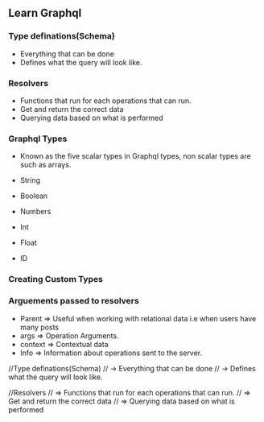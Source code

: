 ## Learn Graphql

### Type definations(Schema)

- Everything that can be done
- Defines what the query will look like.

### Resolvers

- Functions that run for each operations that can run.
- Get and return the correct data
- Querying data based on what is performed

### Graphql Types

- Known as the five scalar types in Graphql types, non scalar types are such as arrays.

- String
- Boolean
- Numbers
- Int
- Float
- ID

### Creating Custom Types

### Arguements passed to resolvers

- Parent => Useful when working with relational data i.e when users have many posts
- args => Operation Arguments.
- context => Contextual data
- Info => Information about operations sent to the server.

//Type definations(Schema)
// -> Everything that can be done
// -> Defines what the query will look like.

//Resolvers
// => Functions that run for each operations that can run.
// => Get and return the correct data
// => Querying data based on what is performed
